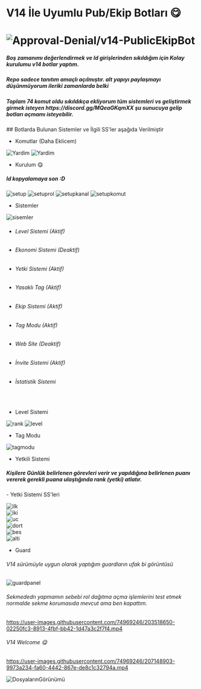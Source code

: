 # V14 İle Uyumlu Pub/Ekip Botları 😋
# <img src="https://komarev.com/ghpvc/?username=v14-PublicEkipBot&label=Ziyaretçi%20Sayısı&color=da004e" alt="Approval-Denial/v14-PublicEkipBot" />
<h5>Boş zamanımı değerlendirmek ve Id girişlerinden sıkıldığım için Kolay kurulumu v14 botlar yaptım.</h5>
<h5>Repo sadece tanıtım amaçlı açılmıştır. alt yapıyı paylaşmayı düşünmüyorum ileriki zamanlarda belki</h5>
<h5>Toplam 74 komut oldu sıkıldıkça ekliyorum tüm sistemleri vs geliştirmek girmek isteyen https://discord.gg/MQeaGKqmXX şu sunucuya gelip botları açmamı isteyebilir.</h5>
## Botlarda Bulunan Sistemler ve İlgili SS'ler aşağıda Verilmiştir

- Komutlar (Daha Eklicem)

![Yardim](https://cdn.discordapp.com/attachments/1028677053299576929/1044914580654141511/image.png)
![Yardim](https://cdn.discordapp.com/attachments/1028677053299576929/1044914627861024819/image.png)

- Kurulum 😋
<h5>Id kopyalamaya son :D</h5>

![setup](https://cdn.discordapp.com/attachments/1038465141144035388/1042905989017505832/image.png)
![setuprol](https://cdn.discordapp.com/attachments/1038465141144035388/1042906059423109141/image.png)
![setupkanal](https://cdn.discordapp.com/attachments/1038465141144035388/1042906134610202694/image.png)
![setupkomut](https://cdn.discordapp.com/attachments/1038465141144035388/1042906209306562641/image.png)

- Sistemler

![sisemler](https://cdn.discordapp.com/attachments/1038465141144035388/1042906591990648942/image.png)
- <h6>Level Sistemi (Aktif)</h6>
- <h6>Ekonomi Sistemi (Deaktif)</h6>
- <h6>Yetki Sistemi (Aktif)</h6>
- <h6>Yasaklı Tag (Aktif)</h6>
- <h6>Ekip Sistemi (Aktif)</h6>
- <h6>Tag Modu (Aktif)</h6>
- <h6>Web Site (Deaktif)</h6>
- <h6>İnvite Sistemi (Aktif)</h6>
- <h6>İstatistik Sistemi</h6>
<br>


- Level Sistemi

![rank](https://cdn.discordapp.com/attachments/1038465141144035388/1042907499944218704/image.png)
![level](https://cdn.discordapp.com/attachments/1038465141144035388/1042907562514853968/image.png)

- Tag Modu

![tagmodu](https://cdn.discordapp.com/attachments/1033657616800436224/1042908024311922788/image.png)
- Yetkili Sistemi
<h5>Kişilere Günlük belirlenen görevleri verir ve yapıldığına belirlenen puanı vererek gerekli puana ulaştığında rank (yetki) atlatır.</h5>
- Yetki Sistemi SS'leri

![ilk](https://cdn.discordapp.com/attachments/1038465141144035388/1042901333520424970/image.png) <br>
![iki](https://cdn.discordapp.com/attachments/1038465141144035388/1042901333927268403/image.png) <br>
![uc](https://cdn.discordapp.com/attachments/1038465141144035388/1042901334317342790/image.png) <br>
![dort](https://cdn.discordapp.com/attachments/1038465141144035388/1042901486998392952/image.png) <br>
![bes](https://cdn.discordapp.com/attachments/1038465141144035388/1042901719497064458/image.png) <br>
![alti](https://cdn.discordapp.com/attachments/1033657616800436224/1042907950093697195/image.png)

- Guard
<h6> V14 sürümüyle uygun olarak yaptığım guardların ufak bi görüntüsü </h6>

![guardpanel](https://cdn.discordapp.com/attachments/1033657616800436224/1044228782501920768/image.png) <br>

<h6> Sekmededn yapmamın sebebi rol dağıtma açma işlemlerini test etmek normalde sekme korumasıda mevcut ama ben kapattım.</h6>

https://user-images.githubusercontent.com/74969246/203518650-02250fc3-8913-4fbf-bb42-1d47a3c2f7f4.mp4

<h6> V14 Welcome 😋 </h6>

https://user-images.githubusercontent.com/74969246/207148903-9973a234-fa60-4442-867e-de8c1c32794a.mp4

![DosyalarınGörünümü](https://media.discordapp.net/attachments/1011397607685374033/1051961405068300318/image.png)

